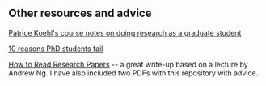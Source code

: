 ## Other resources and advice

[Patrice Koehl's course notes on doing research as a graduate student](https://www.cs.ucdavis.edu/~koehl/Teaching/ECS293A/lectures.html)

[10 reasons PhD students fail](https://matt.might.net/articles/ways-to-fail-a-phd/)

[How to Read Research Papers](https://forums.fast.ai/t/how-to-read-research-papers-andrew-ng/66892) -- a great write-up based on a lecture by Andrew Ng.
I have also included two PDFs with this repository with advice.
